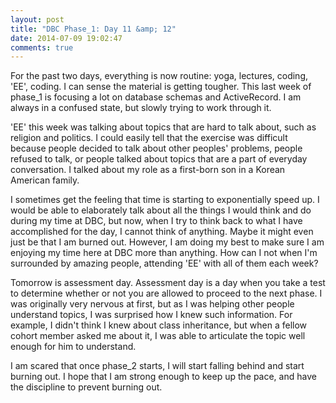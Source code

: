 ```yaml
---
layout: post
title: "DBC Phase_1: Day 11 &amp; 12"
date: 2014-07-09 19:02:47
comments: true
---
```


For the past two days, everything is now routine: yoga, lectures, coding, 'EE', coding. I can sense the material is getting tougher. This last week of phase_1 is focusing a lot on database schemas and ActiveRecord. I am always in a confused state, but slowly trying to work through it.

'EE' this week was talking about topics that are hard to talk about, such as religion and politics. I could easily tell that the exercise was difficult because people decided to talk about other peoples' problems, people refused to talk, or people talked about topics that are a part of everyday conversation. I talked about my role as a first-born son in a Korean American family.

I sometimes get the feeling that time is starting to exponentially speed up. I would be able to elaborately talk about all the things I would think and do during my time at DBC, but now, when I try to think back to what I have accomplished for the day, I cannot think of anything. Maybe it might even just be that I am burned out. However, I am doing my best to make sure I am enjoying my time here at DBC more than anything. How can I not when I'm surrounded by amazing people, attending 'EE' with all of them each week?

Tomorrow is assessment day. Assessment day is a day when you take a test to determine whether or not you are allowed to proceed to the next phase. I was originally very nervous at first, but as I was helping other people understand topics, I was surprised how I knew such information. For example, I didn't think I knew about class inheritance, but when a fellow cohort member asked me about it, I was able to articulate the topic well enough for him to understand.

I am scared that once phase_2 starts, I will start falling behind and start burning out. I hope that I am strong enough to keep up the pace, and have the discipline to prevent burning out.